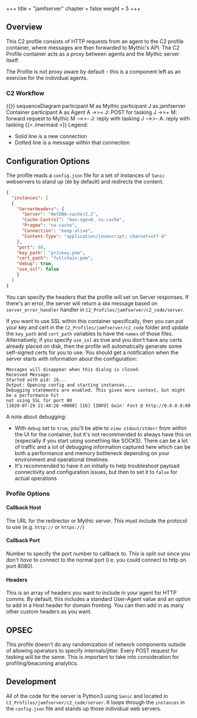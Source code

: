 +++
title = "jamfserver"
chapter = false
weight = 5
+++

## Overview
This C2 profile consists of HTTP requests from an agent to the C2 profile container, where messages are then forwarded to Mythic's API. The C2 Profile container acts as a proxy between agents and the Mythic server itself.

The Profile is not proxy aware by default - this is a component left as an exercise for the individual agents. 
### C2 Workflow
{{<mermaid>}}
sequenceDiagram
    participant M as Mythic
    participant J as jamfserver Container
    participant A as Agent
    A ->>+ J: POST for tasking
    J ->>+ M: forward request to Mythic
    M -->>- J: reply with tasking
    J -->>- A: reply with tasking
{{< /mermaid >}}
Legend:

- Solid line is a new connection
- Dotted line is a message within that connection

## Configuration Options
The profile reads a `config.json` file for a set of instances of `Sanic` webservers to stand up (`80` by default) and redirects the content.

```JSON
{
  "instances": [
  {
    "ServerHeaders": {
      "Server": "NetDNA-cache/2.2",
      "Cache-Control": "max-age=0, no-cache",
      "Pragma": "no-cache",
      "Connection": "keep-alive",
      "Content-Type": "application/javascript; charset=utf-8"
    },
    "port": 80,
    "key_path": "privkey.pem",
    "cert_path": "fullchain.pem",
    "debug": true,
    "use_ssl": false
    }
  ]
}
```

You can specify the headers that the profile will set on Server responses. If there's an error, the server will return a `404` message based on `server_error_handler` handler in `C2_Profiles/jamfserver/c2_code/server`.

If you want to use SSL within this container specifically, then you can put your key and cert in the `C2_Profiles/jamfserver/c2_code` folder and update the `key_path` and `cert_path` variables to have the `names` of those files. Alternatively, if you specify `use_ssl` as true and you don't have any certs already placed on disk, then the profile will automatically generate some self-signed certs for you to use.
You should get a notification when the server starts with information about the configuration:

```
Messages will disappear when this dialog is closed.
Received Message:
Started with pid: 16...
Output: Opening config and starting instances...
Debugging statements are enabled. This gives more context, but might be a performance hit
not using SSL for port 80
[2020-07-29 21:48:26 +0000] [16] [INFO] Goin' Fast @ http://0.0.0.0:80
```

A note about debugging:
- With `debug` set to `true`, you'll be able to `view stdout/stderr` from within the UI for the container, but it's not recommended to always have this on (especially if you start using something like SOCKS). There can be a lot of traffic and a lot of debugging information captured here which can be both a performance and memory bottleneck depending on your environment and operational timelines.
- It's recommended to have it on initially to help troubleshoot payload connectivity and configuration issues, but then to set it to `false` for actual operations

### Profile Options

#### Callback Host
The URL for the redirector or Mythic server. This must include the protocol to use (e.g. `http://` or `https://`)

#### Callback Port
Number to specify the port number to callback to. This is split out since you don't _have_ to connect to the normal port (i.e. you could connect to http on port 8080). 

#### Headers
This is an array of headers you want to include in your agent for HTTP comms. By default, this includes a standard User-Agent value and an option to add in a Host header for domain fronting. You can then add in as many other custom headers as you want.

## OPSEC

This profile doesn't do any randomization of network components outside of allowing operators to specify internals/jitter. Every POST request for tasking will be the same. This is important to take into consideration for profiling/beaconing analytics. 

## Development

All of the code for the server is Python3 using `Sanic` and located in `C2_Profiles/jamfserver/c2_code/server`. It loops through the `instances` in the `config.json` file and stands up those individual web servers.
